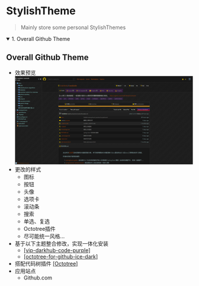 # StylishTheme
> Mainly store some personal StylishThemes

<details open>
<summary>1. Overall Github Theme</summary>

## Overall Github Theme
+ 效果预览 ![img](images/Overall-Github-Theme-001.png)
+ 更改的样式
  + 图标
  + 按钮
  + 头像
  + 选项卡
  + 滚动条
  + 搜索
  + 单选、复选
  + Octotree插件
  + 尽可能统一风格...
+ 基于以下主题整合修改，实现一体化安装
  + [[vip-darkhub-code-purple]](https://userstyles.org/styles/172338/vip-darkhub-code-purple)
  + [[octotree-for-github-ice-dark]](https://userstyles.org/styles/170999/octotree-for-github-ice-dark)
+ 搭配代码树插件 [[Octotree]](https://chrome.google.com/webstore/detail/octotree/bkhaagjahfmjljalopjnoealnfndnagc?utm_source=chrome-ntp-icon)
+ 应用站点
  + Github.com
</details>
